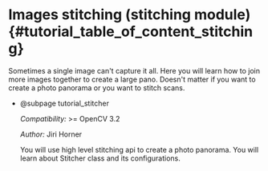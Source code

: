 Images stitching (stitching module) {#tutorial_table_of_content_stitching}
===================================

Sometimes a single image can't capture it all. Here you will learn how to join
more images together to create a large pano. Doesn't matter if you want to
create a photo panorama or you want to stitch scans.

-   @subpage tutorial_stitcher

    *Compatibility:* \>= OpenCV 3.2

    *Author:* Jiri Horner

    You will use high level stitching api to create a photo panorama. You will
    learn about Stitcher class and its configurations.
